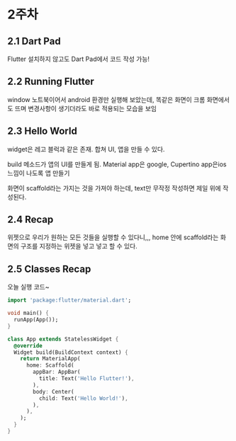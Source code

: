 # 2주차
## 2.1 Dart Pad
Flutter 설치하지 않고도 Dart Pad에서 코드 작성 가능!

## 2.2 Running Flutter
window 노트북이어서 android 환경만 실행해 보았는데, 똑같은 화면이 크롬 화면에서도 뜨며 변경사항이 생기더라도 바로 적용되는 모습을 보임

## 2.3 Hello World
widget은 레고 블럭과 같은 존재. 합쳐 UI, 앱을 만들 수 있다. 

build 메소드가 앱의 UI를 만들게 됨.
Material app은 google, Cupertino app은ios 느낌이 나도록 앱 만들기

화면이 scaffold라는 가지는 것을 가져야 하는데, text만 무작정 작성하면 제일 위에 작성된다. 

## 2.4 Recap
위젯으로 우리가 원하는 모든 것들을 실행할 수 있다니,,,
home 안에 scaffold라는 화면의 구조를 지정하는 위젯을 넣고 넣고 할 수 있다.

## 2.5 Classes Recap
오늘 실행 코드~
```dart
import 'package:flutter/material.dart';

void main() {
  runApp(App());
}

class App extends StatelessWidget {
  @override
  Widget build(BuildContext context) {
    return MaterialApp(
      home: Scaffold(
        appBar: AppBar(
          title: Text('Hello Flutter!'),
        ),
        body: Center(
          child: Text('Hello World!'),
        ),
      ),
    );
  }
}

```